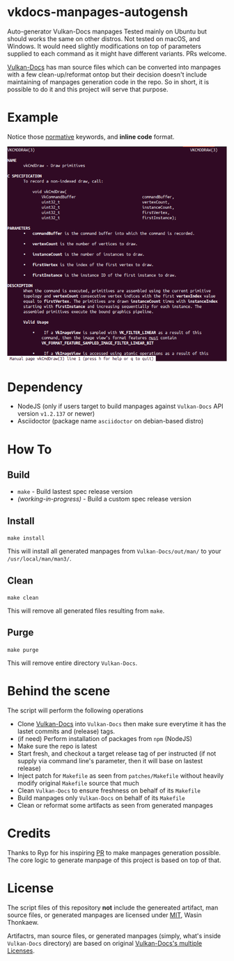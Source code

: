 # vkdocs-manpages-autogensh

Auto-generator Vulkan-Docs manpages
Tested mainly on Ubuntu but should works the same on other distros.
Not tested on macOS, and Windows. It would need slightly modifications on top of parameters supplied to each command as it might have different variants. PRs welcome.

[Vulkan-Docs](https://github.com/KhronosGroup/Vulkan-Docs) has man source files which can be converted into manpages with a few clean-up/reformat ontop but
their decision doesn't include maintaining of manpages generation code in the repo. So in short, it is possible to do it and this project will serve that purpose.

# Example

Notice those <u>normative</u> keywords, and **inline code** format.

![example man page](example.png)

# Dependency

* NodeJS (only if users target to build manpages against `Vulkan-Docs` API version `v1.2.137` or newer)
* Asciidoctor (package name `asciidoctor` on debian-based distro)

# How To

## Build

* `make` - Build lastest spec release version
* *(working-in-progress)* - Build a custom spec release version


## Install

`make install`

This will install all generated manpages from `Vulkan-Docs/out/man/` to your `/usr/local/man/man3/`.

## Clean

`make clean`

This will remove all generated files resulting from `make`.

## Purge

`make purge`

This will remove entire directory `Vulkan-Docs`.

# Behind the scene

The script will perform the following operations

* Clone [Vulkan-Docs](https://github.com/KhronosGroup/Vulkan-Docs) into `Vulkan-Docs` then make sure everytime it has the lastet commits and (release) tags.
* (if need) Perform installation of packages from `npm` (NodeJS)
* Make sure the repo is latest
* Start fresh, and checkout a target release tag of per instructed (if not supply via command line's parameter, then it will base on lastest release)
* Inject patch for `Makefile` as seen from `patches/Makefile` without heavily modify original `Makefile` source that much
* Clean `Vulkan-Docs` to ensure freshness on behalf of its `Makefile`
* Build manpages only `Vulkan-Docs` on behalf of its `Makefile`
* Clean or reformat some artifacts as seen from generated manpages

# Credits

Thanks to Ryp for his inspiring [PR](https://github.com/KhronosGroup/Vulkan-Docs/pull/839/files) to make manpages generation possible.
The core logic to generate manpage of this project is based on top of that.

# License

The script files of this repository **not** include the genereated artifact, man source files, or generated manpages are licensed under [MIT](https://github.com/haxpor/vkdocs-manpages-autogensh/blob/master/LICENSE), Wasin Thonkaew.

Artifactrs, man source files, or generated manpages (simply, what's inside `Vulkan-Docs` directory) are based on original [Vulkan-Docs's multiple Licenses](https://github.com/KhronosGroup/Vulkan-Docs/blob/master/COPYING.md).
